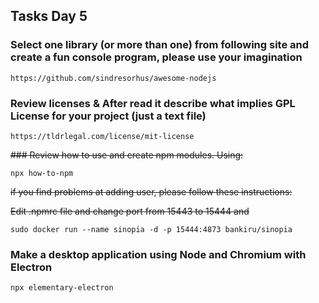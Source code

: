 ## Tasks Day 5

### Select one library (or more than one) from following site  and create a fun console program, please use your imagination

```
https://github.com/sindresorhus/awesome-nodejs
```

### Review licenses & After read it describe what implies GPL License for your project (just a text file)

```
https://tldrlegal.com/license/mit-license
```

~~### Review how to use and create npm modules. Using:~~

```
npx how-to-npm
```

~~if you find problems at adding user, please follow these instructions:~~

~~Edit .npmrc file and change port from 15443 to 15444 and~~

```
sudo docker run --name sinopia -d -p 15444:4873 bankiru/sinopia
```

### Make a desktop application using Node and Chromium with Electron

```
npx elementary-electron
```

